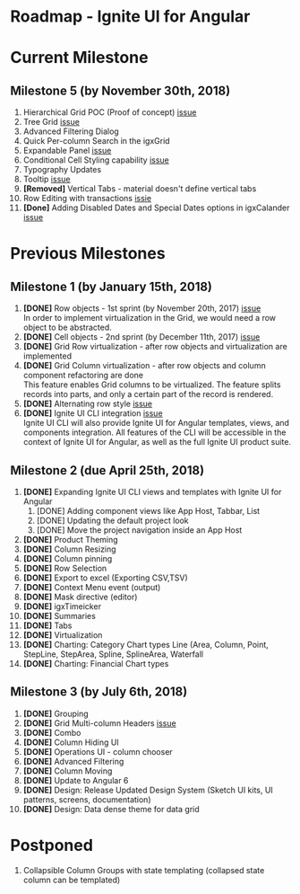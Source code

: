 # Roadmap - Ignite UI for Angular

# Current Milestone

## Milestone 5 (by November 30th, 2018)

1. Hierarchical Grid POC (Proof of concept) [issue](https://github.com/IgniteUI/igniteui-angular/issues/827)
2. Tree Grid [issue](https://github.com/IgniteUI/igniteui-angular/issues/2530)
3. Advanced Filtering Dialog
4. Quick Per-column Search in the igxGrid
5. Expandable Panel [issue](https://github.com/IgniteUI/igniteui-angular/issues/307)
6. Conditional Cell Styling capability [issue](https://github.com/IgniteUI/igniteui-angular/issues/1079)
7. Typography Updates 
8. Tooltip [issue](https://github.com/IgniteUI/igniteui-angular/issues/1710)
9. **[Removed]** Vertical Tabs - material doesn't define vertical tabs 
10. Row Editing with transactions [issie](https://github.com/IgniteUI/igniteui-angular/issues/566)
11. **[Done]** Adding Disabled Dates and Special Dates options in igxCalander [issue](https://github.com/IgniteUI/igniteui-angular/issues/1980)

# Previous Milestones

## Milestone 1 (by January 15th, 2018)

1. **[DONE]** Row objects - 1st sprint (by November 20th, 2017) [issue](https://github.com/IgniteUI/igniteui-angular/issues/479)  
	In order to implement virtualization in the Grid, we would need a row object to be abstracted. 
2. **[DONE]** Cell objects - 2nd sprint (by December 11th, 2017) [issue](https://github.com/IgniteUI/igniteui-angular/issues/480)  
3. **[DONE]** Grid Row virtualization - after row objects and virtualization are implemented
4. **[DONE]** Grid Column virtualization - after row objects and column component refactoring are done  
	This feature enables Grid columns to be virtualized. The feature splits records into parts, and only a certain part of the record is rendered.
5. **[DONE]** Alternating row style  [issue](https://github.com/IgniteUI/igniteui-angular/issues/489)
6. **[DONE]** Ignite UI CLI integration [issue](https://github.com/IgniteUI/ignite-ui-cli/issues/53)  
    Ignite UI CLI will also provide Ignite UI for Angular templates, views, and components integration. All features of the CLI will be accessible in the context of Ignite UI for Angular, as well as the full Ignite UI product suite.
    
## Milestone 2 (due April 25th, 2018)

1. **[DONE]** Expanding Ignite UI CLI views and templates with Ignite UI for Angular 
    1. [DONE] Adding component views like App Host, Tabbar, List
    2. [DONE] Updating the default project look
    3. [DONE] Move the project navigation inside an App Host   
2. **[DONE]** Product Theming 
3. **[DONE]** Column Resizing 
4. **[DONE]** Column pinning
5. **[DONE]** Row Selection 
6. **[DONE]** Export to excel (Exporting CSV,TSV)  
7. **[DONE]** Context Menu event (output)
8. **[DONE]** Mask directive (editor) 
9. **[DONE]** igxTimeicker
10. **[DONE]** Summaries 
11. **[DONE]** Tabs       
12. **[DONE]** Virtualization
13. **[DONE]** Charting: Category Chart types Line (Area, Column, Point, StepLine, StepArea, Spline, SplineArea, Waterfall
14. **[DONE]** Charting: Financial Chart types


## Milestone 3 (by July 6th, 2018)

1. **[DONE]** Grouping
2. **[DONE]** Grid Multi-column Headers [issue](https://github.com/IgniteUI/igniteui-angular/issues/488)
3. **[DONE]** Combo
4. **[DONE]** Column Hiding UI
5. **[DONE]** Operations UI - column chooser
6. **[DONE]** Advanced Filtering
7. **[DONE]** Column Moving
8. **[DONE]** Update to Angular 6
9. **[DONE]** Design: Release Updated Design System (Sketch UI kits, UI patterns, screens, documentation)
10. **[DONE]** Design: Data dense theme for data grid 


# Postponed
1. Collapsible Column Groups with state templating (collapsed state column can be templated)

